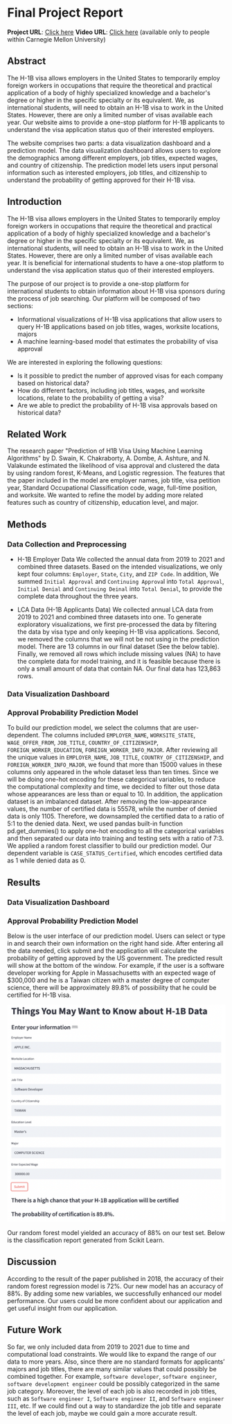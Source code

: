 # Final Project Report

**Project URL**: [Click here](https://share.streamlit.io/cmu-ids-2022/final-project-ketchup-wants-h1b/main/app.py)
**Video URL**: [Click here](https://drive.google.com/file/d/1AWdrKle0DkpRKbu641FDhGY5UvDmiWBQ/view?usp=sharing) (available only to people within Carnegie Mellon University)

## Abstract
The H-1B visa allows employers in the United States to temporarily employ foreign workers in occupations that require the theoretical and practical application of a body of highly specialized knowledge and a bachelor's degree or higher in the specific specialty or its equivalent. We, as international students, will need to obtain an H-1B visa to work in the United States. However, there are only a limited number of visas available each year. Our website aims to provide a one-stop platform for H-1B applicants to understand the visa application status quo of their interested employers.

The website comprises two parts: a data visualization dashboard and a prediction model. The data visualization dashboard allows users to explore the demographics among different employers, job titles, expected wages, and country of citizenship. The prediction model lets users input personal information such as interested employers, job titles, and citizenship to understand the probability of getting approved for their H-1B visa.

## Introduction
The H-1B visa allows employers in the United States to temporarily employ foreign workers in occupations that require the theoretical and practical application of a body of highly specialized knowledge and a bachelor's degree or higher in the specific specialty or its equivalent.
We, as international students, will need to obtain an H-1B visa to work in the United States. However, there are only a limited number of visas available each year. It is beneficial for international students to have a one-stop platform to understand the visa application status quo of their interested employers.

The purpose of our project is to provide a one-stop platform for international students to obtain information about H-1B visa sponsors during the process of job searching. Our platform will be composed of two sections:
* Informational visualizations of H-1B visa applications that allow users to query H-1B applications based on job titles, wages, worksite locations, majors
* A machine learning-based model that estimates the probability of visa approval

We are interested in exploring the following questions:
* Is it possible to predict the number of approved visas for each company based on historical data?
* How do different factors, including job titles, wages, and worksite locations, relate to the probability of getting a visa?
* Are we able to predict the probability of H-1B visa approvals based on historical data?

## Related Work
The research paper "Prediction of H1B Visa Using Machine Learning Algorithms" by D. Swain, K. Chakraborty, A. Dombe, A. Ashture, and N. Valakunde estimated the likelihood of visa approval and clustered the data by using random forest, K-Means, and Logistic regression. The features that the paper included in the model are employer names, job title, visa petition year, Standard Occupational Classification code, wage, full-time position, and worksite. We wanted to refine the model by adding more related features such as country of citizenship, education level, and major.

## Methods
### Data Collection and Preprocessing
* H-1B Employer Data
We collected the annual data from 2019 to 2021 and combined three datasets. Based on the intended visualizations, we only kept four columns: `Employer`, `State`, `City`, and `ZIP Code`. In addition, We summed `Initial Approval` and `Continuing Approva`l into `Total Approval`, `Initial Denial` and `Continuing Deinal` into `Total Denial`, to provide the complete data throughout the three years.

* LCA Data (H-1B Applicants Data)
We collected annual LCA data from 2019 to 2021 and combined three datasets into one. To generate exploratory visualizations, we first pre-processed the data by filtering the data by visa type and only keeping H-1B visa applications. Second, we removed the columns that we will not be not using in the prediction model. There are 13 columns in our final dataset (See the below table). Finally, we removed all rows which include missing values (NA) to have the complete data for model training, and it is feasible because there is only a small amount of data that contain NA. Our final data has 123,863 rows.

### Data Visualization Dashboard

### Approval Probability Prediction Model
To build our prediction model, we select the columns that are user-dependent. The columns included `EMPLOYER_NAME`, `WORKSITE_STATE`, `WAGE_OFFER_FROM`, `JOB_TITLE`, `COUNTRY_OF_CITIZENSHIP`, `FOREIGN_WORKER_EDUCATION`, `FOREIGN_WORKER_INFO_MAJOR`. 
After reviewing all the unique values in `EMPLOYER_NAME`, `JOB_TITLE`, `COUNTRY_OF_CITIZENSHIP`, and `FOREIGN_WORKER_INFO_MAJOR`, we found that more than 15000 values in these columns only appeared in the whole dataset less than ten times. Since we will be doing one-hot encoding for these categorical variables, to reduce the computational complexity and time, we decided to filter out those data whose appearances are less than or equal to 10.
In addition, the application dataset is an imbalanced dataset. After removing the low-appearance values, the number of certified data is 55578, while the number of denied data is only 1105. Therefore, we downsampled the certified data to a ratio of 5:1 to the denied data. Next, we used pandas built-in function pd.get_dummies() to apply one-hot encoding to all the categorical variables and then separated our data into training and testing sets with a ratio of 7:3.
We applied a random forest classifier to build our prediction model. Our dependent variable is `CASE_STATUS_Certified`, which encodes certified data as 1 while denied data as 0.

## Results
### Data Visualization Dashboard

### Approval Probability Prediction Model

Below is the user interface of our prediction model. Users can select or type in and search their own information on the right hand side. After entering all the data needed, click submit and the application will calculate the probability of getting approved by the US government. The predicted result will show at the bottom of the window. For example, if the user is a software developer working for Apple in Massachusetts with an expected wage of $300,000 and he is a Taiwan citizen with a master degree of  computer science, there will be approximately 89.8% of possibility that he could be certified for H-1B visa.

![app_model](Figs/app_model.png)

Our random forest model yielded an accuracy of 88% on our test set. Below is the classification report generated from Scikit Learn.


## Discussion
According to the result of the paper published in 2018, the accuracy of their random forest regression model is 72%. Our new model has an accuracy of 88%. By adding some new variables, we successfully enhanced our model performance. Our users could be more confident about our application and get useful insight from our application.

## Future Work
So far, we only included data from 2019 to 2021 due to time and computational load constraints. We would like to expand the range of our data to more years. Also, since there are no standard formats for applicants’ majors and job titles, there are many similar values that could possibly be combined together. For example, `software developer`, `software engineer`, `software development engineer` could be possibly categorized in the same job category. Moreover, the level of each job is also recorded in job titles, such as `Software engineer I`, `Software engineer II`, and `Software engineer III`, etc. If we could find out a way to standardize the job title and separate the level of each job, maybe we could gain a more accurate result.
